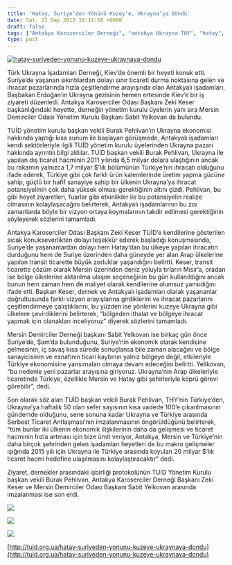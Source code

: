 ```yaml
---
title: 'Hatay, Suriye’den Yönünü Kuzey’e, Ukrayna’ya Döndü'
date: Sat, 22 Sep 2012 18:11:58 +0000
draft: false
tags: ["Antakya Karoserciler Derneği", "antakya Ukrayna THY", "hatay", "Sabit Yelkovan", "TUİD (Türk Ukrayna İşadamları Derneği)", "TUİD Ziyaret", "Zeki Keser"]
type: post
---
```


[![](http://tuid.org.ua/wp-content/uploads/2012/08/hatay-suriyeden-yonunu-kuzeye-ukraynaya-dondu.jpg "hatay-suriyeden-yonunu-kuzeye-ukraynaya-dondu")](http://tuid.org.ua/wp-content/uploads/2012/08/hatay-suriyeden-yonunu-kuzeye-ukraynaya-dondu.jpg)

Türk Ukrayna İşadamları Derneği, Kiev’de önemli bir heyeti konuk etti. Suriye’de yaşanan sıkıntılardan dolayı sınır ticareti durma noktasına gelen ve ihracat pazarlarında hızla çeşitlendirme arayışında olan Antakyalı işadamları, Başbakan Erdoğan’ın Ukrayna gezisinin hemen ertesinde Kiev’e bir iş ziyareti düzenledi. Antakya Karoserciler Odası Başkanı Zeki Keser başkanlığındaki heyette, derneğin yönetim kurulu üyelerin yanı sıra Mersin Demirciler Odası Yönetim Kurulu Başkanı Sabit Yelkovan da bulundu.

TUİD yönetim kurulu başkan vekili Burak Pehlivan’ın Ukrayna ekonomisi hakkında yaptığı kısa sunum ile başlayan görüşmede, Antakyalı işadamları kendi sektörleriyle ilgili TUİD yönetim kurulu üyelerinden Ukrayna pazarı hakkında ayrıntılı bilgi aldılar. TUİD başkan vekili Burak Pehlivan, Ukrayna ile yapılan dış ticaret hacminin 2011 yılında 6,5 milyar dolara ulaştığının ancak bu rakamın yalnızca 1,7 milyar $’lık bölümünün Türkiye’nin ihracatı olduğunu ifade ederek, Türkiye gibi çok farklı ürün kalemlerinde üretim yapma gücüne sahip, güçlü bir hafif sanayiye sahip bir ülkenin Ukrayna’ya ihracat potansiyelinin çok daha yüksek olması gerektiğinin altını çizdi. Pehlivan, bu gibi heyet ziyaretleri, fuarlar gibi etkinlikler ile bu potansiyelin realize olmasının kolaylaşacağını belirterek, Antakyalı işadamlarının bu zor zamanlarda böyle bir vizyon ortaya koymalarının takdir edilmesi gerektiğinin söyleyerek sözlerini tamamladı.

Antakya Karoserciler Odası Başkanı Zeki Keser TUİD’e kendilerine gösterilen sıcak konukseverlikten dolayı teşekkür ederek başladığı konuşmasında, Suriye’de yaşananlardan dolayı hem Hatay’dan bu ülkeye yapılan ihracatın durduğunu hem de Suriye üzerinden daha güneyde yer alan Arap ülkelerine yapılan transit ticarette büyük zorluklar yaşandığını belirtti. Keser, transit ticarette çözüm olarak Mersin üzerinden deniz yoluyla tırların Mısır’a, oradan ise bölge ülkelerine aktarılma ulaşım seçeneğinin bu gün kullanıldığını ancak bunun hem zaman hem de maliyet olarak kendilerine olumsuz yansıdığını ifade etti. Başkan Keser, dernek ve Antakyalı işadamları olarak yaşananlar doğrultusunda farklı vizyon arayışlarına girdiklerini ve ihracat pazarlarını çeşitlendirmeye çalıştıklarını, bu yüzden ise yönlerini kuzeye Ukrayna gibi ülkelere çevirdiklerini belirterek, “bölgeden ithalat ve bölgeye ihracat yapmak için olanakları inceliyoruz” diyerek sözlerini tamamladı.

Mersin Demirciler Derneği başkanı Sabit Yelkovan ise birkaç gün önce Suriye’de, Şam’da bulunduğunu, Suriye’nin ekonomik olarak kendisine gelmesinin, iç savaş kısa sürede sonuçlansa bile zaman alacağını ve bölge sanayicisinin ve esnafının ticari kaybının yalnız bölgeye değil, etkileriyle Türkiye ekonomisine yansımaları olmaya devam edeceğini belirtti. Yellkovan, “bu nedenle yeni pazarlar arayışına giriyoruz. Ukrayna’nın Arap ülkeleriyle ticaretinde Türkiye, özellikle Mersin ve Hatay gibi şehirleriyle köprü görevi görebilir”, dedi.

Son olarak söz alan TUİD başkan vekili Burak Pehlivan, THY’nin Türkiye’den, Ukrayna’ya haftalık 50 olan sefer sayısının kısa vadede 100’e çıkarılmasının gündemde olduğunu, sene sonuna kadar Ukrayna ve Türkiye arasında Serbest Ticaret Antlaşması’nın imzalanmasının öngörüldüğünü belirterek, “tüm bunlar iki ülkenin ekonomik ilişkilerinin daha da gelişmesi ve ticaret hacminin hızla artması için bize ümit veriyor, Antakya, Mersin ve Türkiye’nin daha birçok şehrinden gelen işadamları heyetleri de bu makro gelişmeler ışığında 2015 yılı için Ukrayna ile Türkiye arasında koyulan 20 milyar $’lık ticaret hacmi hedefine ulaşılmasını kolaylaştıracaktır” dedi.

Ziyaret, dernekler arasındaki işbirliği protokolünün TUİD Yönetim Kurulu başkan vekili Burak Pehlivan, Antakya Karoserciler Derneği Başkanı Zeki Keser ve Mersin Demirciler Odası Başkanı Sabit Yelkovan arasında imzalanması ise son erdi.

![](https://lh5.googleusercontent.com/-mOM3qabUu1A/UF7F0ZU0_KI/AAAAAAAACEA/34m4W-XKjCc/s616/IMG_0754.JPG)

![](https://lh4.googleusercontent.com/-0eWcBa4-RiQ/UF7FvDuc5sI/AAAAAAAACCg/AO2uvyOcDTE/s616/IMG_0748.JPG)

![](https://lh4.googleusercontent.com/-TySgjEs3WPI/UF7GAQDr5KI/AAAAAAAACHs/No9ymWHKBLE/s616/IMG_0792.JPG)

[http://tuid.org.ua/hatay-suriyeden-yonunu-kuzeye-ukraynaya-dondu](http://tuid.org.ua/hatay-suriyeden-yonunu-kuzeye-ukraynaya-dondu)